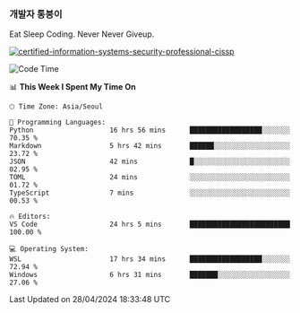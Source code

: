 ### 개발자 통붕이
Eat Sleep Coding.
Never Never Giveup.

[![certified-information-systems-security-professional-cissp](https://user-images.githubusercontent.com/44606727/157613689-acd84ec6-5f8f-4e79-89d9-a8d51f033634.png)](https://www.credly.com/badges/f394a010-85a0-450b-9136-8043af01d71c/public_url)

<!--START_SECTION:waka-->
![Code Time](http://img.shields.io/badge/Code%20Time-2%2C841%20hrs%2022%20mins-blue)

📊 **This Week I Spent My Time On** 

```text
🕑︎ Time Zone: Asia/Seoul

💬 Programming Languages: 
Python                   16 hrs 56 mins      ██████████████████░░░░░░░   70.35 % 
Markdown                 5 hrs 42 mins       ██████░░░░░░░░░░░░░░░░░░░   23.72 % 
JSON                     42 mins             █░░░░░░░░░░░░░░░░░░░░░░░░   02.95 % 
TOML                     24 mins             ░░░░░░░░░░░░░░░░░░░░░░░░░   01.72 % 
TypeScript               7 mins              ░░░░░░░░░░░░░░░░░░░░░░░░░   00.53 % 

🔥 Editors: 
VS Code                  24 hrs 5 mins       █████████████████████████   100.00 % 

💻 Operating System: 
WSL                      17 hrs 34 mins      ██████████████████░░░░░░░   72.94 % 
Windows                  6 hrs 31 mins       ███████░░░░░░░░░░░░░░░░░░   27.06 % 
```


 Last Updated on 28/04/2024 18:33:48 UTC
<!--END_SECTION:waka-->
